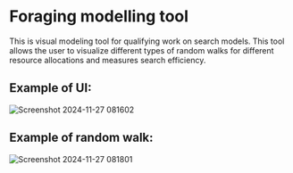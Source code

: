 # Foraging modelling tool
This is visual modeling tool for qualifying work on search models. This tool
allows the user to visualize different types of random walks for different resource
allocations and measures search efficiency.
## Example of UI:
![Screenshot 2024-11-27 081602](https://github.com/user-attachments/assets/fec803f1-3346-4b0d-80d7-f6731753f51b)
## Example of random walk:
![Screenshot 2024-11-27 081801](https://github.com/user-attachments/assets/8bdb89e5-eba8-46c3-9829-37732f276f30)
